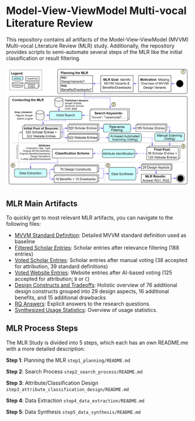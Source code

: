# Model-View-ViewModel Multi-vocal Literature Review

This repository contains all artifacts of the Model-View-ViewModel (MVVM) Multi-vocal Literature Review (MLR) study.
Additionally, the repository provides scripts to semi-automate several steps of the MLR like the initial classification or result filtering.

![mlr_process.png](mlr_process.png)

## MLR Main Artifacts

To quickly get to most relevant MLR artifacts, you can navigate to the following files:

* [MVVM Standard Definition](step2_search_process/mvvm_standard_definition.md): Detailed MVVM standard definition used as baseline
* [Filtered Scholar Entries](step2_search_process/scholar_searches/relevantPapers.csv): Scholar entries after relevance filtering (188 entries)
* [Voted Scholar Entries](step2_search_process/output/papers/site_initial_classification_papers.md): Scholar entries after manual voting (38 accepted for attribution, 39 standard definitions)
* [Voted Website Entries](step2_search_process/output/chatgpt/chatgpt_scans.csv): Website entries after AI-based voting (125 accepted for attribution; `B` or `C`)
* [Design Constructs and Tradeoffs](step4_data_extraction/data_extraction_overview.md): Holistic overview of 76 additional design constructs grouped into 29 design aspects, 16 additional benefits, and 15 additional drawbacks
* [RQ Answers](step5_data_synthesis/answers_of_research_questions.md): Explicit answers to the research questions.
* [Synthesized Usage Statistics](step5_data_synthesis/usage_statistics.md): Overview of usage statistics.

## MLR Process Steps

The MLR Study is divided into 5 steps, which each has an own README.me with a more detailed description:

**Step 1**: Planning the MLR `step1_planning/README.md`

**Step 2**: Search Process `step2_search_process/README.md`

**Step 3**: Attribute/Classification Design `step3_attribute_classification_design/README.md`

**Step 4**: Data Extraction `step4_data_extraction/README.md`

**Step 5**: Data Synthesis `step5_data_synthesis/README.md`
